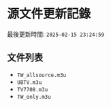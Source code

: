# 源文件更新記錄

最後更新時間: `2025-02-15 23:24:59`

## 文件列表
- `TW_allsource.m3u`
- `UBTV.m3u`
- `TV7708.m3u`
- `TW_only.m3u`
